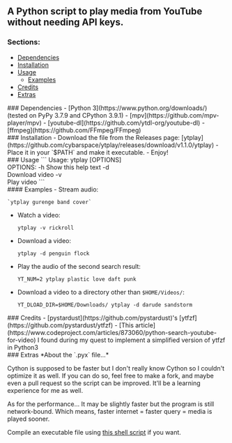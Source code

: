 ## A Python script to play media from YouTube without needing API keys.

### Sections:
- [Dependencies](#deps)
- [Installation](#install)
- [Usage](#usage)
  - [Examples](#examples)
- [Credits](#credits)
- [Extras](#extras)

<div id="deps"></div>
### Dependencies
- [Python 3](https://www.python.org/downloads/) (tested on PyPy 3.7.9 and CPython 3.9.1)
- [mpv](https://github.com/mpv-player/mpv)
- [youtube-dl](https://github.com/ytdl-org/youtube-dl)
- [ffmpeg](https://github.com/FFmpeg/FFmpeg)

<div id="install"></div>
### Installation
- Download the file from the Releases page: [ytplay](https://github.com/cybarspace/ytplay/releases/download/v1.1.0/ytplay)
- Place it in your `$PATH` and make it executable.
- Enjoy!

<div id="usage"></div>
### Usage
```
Usage: ytplay [OPTIONS] <search query>
           OPTIONS:
             -h                    Show this help text
             -d  <search query>    Download video
             -v  <search query>    Play video
```

<div id="examples"></div>
#### Examples
- Stream audio:

	`ytplay gurenge band cover`

- Watch a video:

	`ytplay -v rickroll`

- Download a video:

	`ytplay -d penguin flock`

- Play the audio of the second search result:

    `YT_NUM=2 ytplay plastic love daft punk`

- Download a video to a directory other than `$HOME/Videos/`:

    `YT_DLOAD_DIR=$HOME/Downloads/ ytplay -d darude sandstorm`

<div id="credits"></div>
### Credits
- [pystardust](https://github.com/pystardust)'s [ytfzf](https://github.com/pystardust/ytfzf)
- [This article](https://www.codeproject.com/articles/873060/python-search-youtube-for-video) I found during my quest to implement a simplified version of ytfzf in Python3

<div id="extras"></div>
### Extras
*About the `.pyx` file...*

Cython is supposed to be faster but I don't really know Cython so I couldn't optimize it as well. If you can do so, feel free to make a fork, and maybe even a pull request so the script can be improved. It'll be a learning experience for me as well.

As for the performance... It may be slightly faster but the program is still network-bound. Which means, faster internet = faster query = media is played sooner.

Compile an executable file using [this shell script](https://github.com/cybarspace/cymake) if you want.
